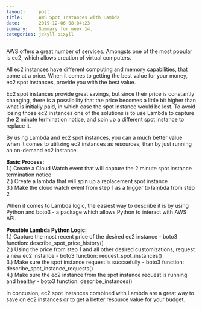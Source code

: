 ```yaml
---
layout:     post
title:      AWS Spot Instances with Lambda
date:       2019-12-06 08:04:23
summary:    Summary for week 14.
categories: jekyll pixyll
---
```


AWS offers a great number of services. 
Amongsts one of the most popular is ec2, which allows creation of virtual computers. 

All ec2 instances have different computing and memory capabilities, that come at a price. 
When it comes to getting the best value for your money, ec2 spot instances, provide you with the best value. 

Ec2 spot instances provide great savings, but since their price is constantly changing, there is a possiibility that the price becomes a little bit higher than what is initially paid, in which case the spot instance would be lost.
To avoid losing those ec2 instances one of the solutions is to use Lambda to capture the 2 minute termination notice, and spin up a different spot instance to replace it.

By using Lambda and ec2 spot instances, you can a much better value when it comes to utilizing ec2 instances as resources, than by just running an on-demand ec2 instance.

<b>Basic Process:  </b><br/>
1.) Create a Cloud Watch event that will capture the 2 minute spot instance termination notice <br/>
2.) Create a lambda that will spin up a replacement spot instance <br/>
3.) Make the cloud watch event from step 1 as a trigger to lambda from step 2 <br/>

When it comes to Lambda logic, the easiest way to describe it is by using Python and boto3 - a package which allows Python to interact with AWS API.

<b>Possible Lambda Python Logic:  </b><br/>
1.) Capture the most recent price of the desired ec2 instance - boto3 function: describe_spot_price_history()  <br/>
2.) Using the price from step 1 and all other desired customizations, request a new ec2 instance - boto3 function: request_spot_instances() <br/>
3.) Make sure the spot instance request is succsefully - boto3 function:  describe_spot_instance_requests()<br/>
4.) Make sure the ec2 instance from the spot instance request is running and healthy - boto3 function:  describe_instances()<br/>
	
In concusion, ec2 spot instances combined with Lambda are a great way to save on ec2 instances or to get a better resource value for your budget.




